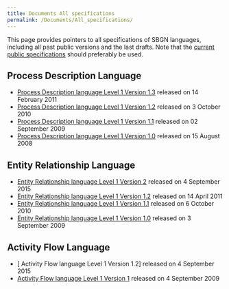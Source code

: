 ```yaml
---
title: Documents All specifications
permalink: /Documents/All_specifications/
---
```


This page provides pointers to all specifications of SBGN languages, including all past public versions and the last drafts. Note that the [current public specifications](/Documents/Specifications "wikilink") should preferably be used.

Process Description Language
----------------------------

-   [Process Description language Level 1 Version 1.3](http://precedings.nature.com/documents/3721/version/4) released on 14 February 2011
-   [Process Description language Level 1 Version 1.2](http://precedings.nature.com/documents/3721/version/2) released on 3 October 2010
-   [Process Description language Level 1 Version 1.1](http://precedings.nature.com/documents/3721/version/1) released on 02 September 2009
-   [Process Description language Level 1 Version 1.0](http://precedings.nature.com/documents/2320/version/1) released on 15 August 2008

Entity Relationship Language
----------------------------

-   [Entity Relationship language Level 1 Version 2](http://svn.code.sf.net/p/sbgn/code/EntityRelationship/tags/Level1-Version2/sbgn_ER-level1.pdf) released on 4 September 2015
-   [Entity Relationship language Level 1 Version 1.2](http://precedings.nature.com/documents/5902/version/1) released on 14 April 2011
-   [Entity Relationship language Level 1 Version 1.1](http://precedings.nature.com/documents/3719/version/2) released on 6 October 2010
-   [Entity Relationship language Level 1 Version 1.0](http://precedings.nature.com/documents/3719/version/1) released on 3 September 2009

Activity Flow Language
----------------------

-   \[ Activity Flow language Level 1 Version 1.2\] released on 4 September 2015
-   [Activity Flow language Level 1 Version 1](http://precedings.nature.com/documents/3724/version/1) released on 4 September 2009
